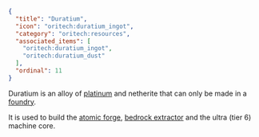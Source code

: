 ```json
{
  "title": "Duratium",
  "icon": "oritech:duratium_ingot",
  "category": "oritech:resources",
  "associated_items": [
    "oritech:duratium_ingot",
    "oritech:duratium_dust"
  ],
  "ordinal": 11
}
```

Duratium is an alloy of [platinum](^oritech:resources/platinum) and netherite that can only be made in a [foundry](^oritech:processing/foundry).

It is used to build the [atomic forge](^oritech:processing/atomic_forge), [bedrock extractor](^oritech:processing/bedrock_extractor) and the ultra (tier 6) machine core.
